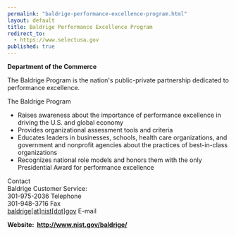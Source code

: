 ```yaml
---
permalink: "baldrige-performance-excellence-program.html"
layout: default
title: Baldrige Performance Excellence Program
redirect_to:
  - https://www.selectusa.gov
published: true
---
```


<P><STRONG>Department of the Commerce</strong></p>
<P>The Baldrige Program is the nation's public-private partnership dedicated to performance excellence.</p>
<P>The Baldrige Program </p>
<UL>
<LI>Raises awareness about the importance of performance excellence in driving the U.S. and global economy </li>
<LI>Provides organizational assessment tools and criteria </li>
<LI>Educates leaders in businesses, schools, health care organizations, and government and nonprofit agencies about the practices of best-in-class organizations </li>
<LI>Recognizes national role models and honors them with the only Presidential Award for performance excellence</li></ul>
<P>Contact<BR />Baldrige Customer Service:<BR />301-975-2036 Telephone<BR />301-948-3716 Fax<BR /><A href=/contact/baldrige/nist/gov>baldrige[at]nist[dot]gov</a> E-mail<STRONG>&nbsp;</strong></p>
<P><STRONG>Website:&nbsp; <A href="http://www.nist.gov/baldrige/">http://www.nist.gov/baldrige/</a></strong></p>